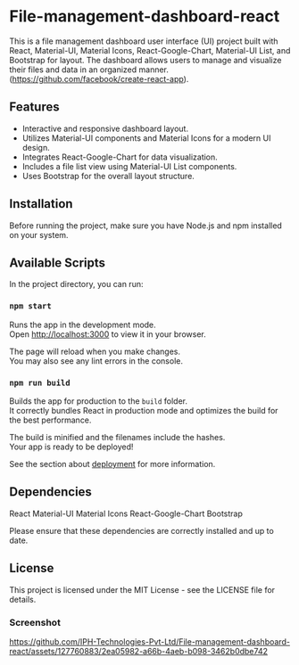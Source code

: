 # File-management-dashboard-react

This is a file management dashboard user interface (UI) project built with React, Material-UI, Material Icons, React-Google-Chart, Material-UI List, and Bootstrap for layout. The dashboard allows users to manage and visualize their files and data in an organized manner.(https://github.com/facebook/create-react-app).

## Features

- Interactive and responsive dashboard layout.
- Utilizes Material-UI components and Material Icons for a modern UI design.
- Integrates React-Google-Chart for data visualization.
- Includes a file list view using Material-UI List components.
- Uses Bootstrap for the overall layout structure.

## Installation

Before running the project, make sure you have Node.js and npm installed on your system.


## Available Scripts

In the project directory, you can run:

### `npm start`

Runs the app in the development mode.\
Open [http://localhost:3000](http://localhost:3000) to view it in your browser.

The page will reload when you make changes.\
You may also see any lint errors in the console.


### `npm run build`

Builds the app for production to the `build` folder.\
It correctly bundles React in production mode and optimizes the build for the best performance.

The build is minified and the filenames include the hashes.\
Your app is ready to be deployed!

See the section about [deployment](https://facebook.github.io/create-react-app/docs/deployment) for more information.


## Dependencies

React
Material-UI
Material Icons
React-Google-Chart
Bootstrap

Please ensure that these dependencies are correctly installed and up to date.

## License

This project is licensed under the MIT License - see the LICENSE file for details.



### Screenshot


https://github.com/IPH-Technologies-Pvt-Ltd/File-management-dashboard-react/assets/127760883/2ea05982-a66b-4aeb-b098-3462b0dbe742




